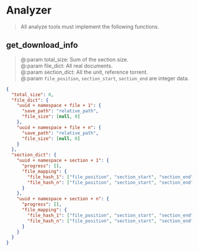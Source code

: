 # Analyzer
> All analyze tools must implement the following functions.

## get_download_info
> @:param total_size: Sum of the section size.<br>
> @:param file_dict: All real documents.<br>
> @:param section_dict: All the unit, reference torrent.<br>
> @:param `file_position`, `section_start`, `section_end` are integer data.
```json
{
  "total_size": 0,
  "file_dict": {
    "uuid + namespace + file + 1": {
      "save_path": "relative_path",
      "file_size": [null, 0]
    },
    "uuid + namespace + file + n": {
      "save_path": "relative_path",
      "file_size": [null, 0]
    }
  },
  "section_dict": {
    "uuid + namespace + section + 1": {
      "progress": [],
      "file_mapping": {
        "file_hash_1": ["file_position", "section_start", "section_end"],
        "file_hash_n": ["file_position", "section_start", "section_end"]
      }
    },
    "uuid + namespace + section + n": {
      "progress": [],
      "file_mapping": {
        "file_hash_1": ["file_position", "section_start", "section_end"],
        "file_hash_n": ["file_position", "section_start", "section_end"]
      }
    }
  }
}
```